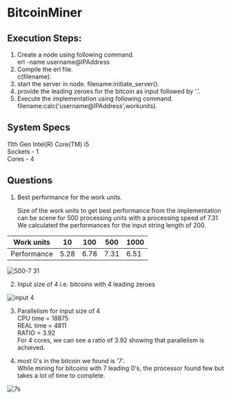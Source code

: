 # BitcoinMiner

## Execution Steps:
1. Create a node using following command.<br/>
    erl -name username@IPAddress
2. Compile the erl file. <br/>
    c(filename).
3. start the server in node.
    filename:initiate_server().
4. provide the leading zeroes for the bitcoin as input followed by '.'.
5. Execute the implementation using following command.
   filename:calc('username@IPAddress',workunits).
   
## System Specs
11th Gen Intel(R) Core(TM) i5<br/>
Sockets - 1<br/>
Cores - 4<br/>

## Questions
1. Best performance for the work units.

   Size of the work units to get best performance from the implementation can be scene for 500 processing units with a processing speed of 7.31<br/>
   We calculated the performances for the input string length of 200.
   
|  Work units | 10 | 100 |500|1000|
| ----------- | -- | -- | -- | -- |
| Performance |5.28| 6.78|7.31|6.51| 

![500-7 31](https://user-images.githubusercontent.com/92518161/192125768-2fdc1e46-1da2-433f-98cf-cfafa0ffc3a7.jpeg)


2. Input size of 4 i.e. bitcoins with 4 leading zeroes<br/>

![input 4](https://user-images.githubusercontent.com/92518161/192122892-a0d7e0f7-ef79-4f35-be28-435afcc5ee97.jpeg)


3. Parallelism for input size of 4 <br/>
   CPU time = 18875<br/>
   REAL time = 4811<br/>
   RATIO = 3.92<br/>
   For 4 cores, we can see a ratio of 3.92 showing that parallelism is achieved.
   
 4. most 0's in the bitcoin we found is '7'.<br/>
    While mining for bitcoins with 7 leading 0's, the processor found few but takes a lot of time to complete.<br/>
    
 ![7s](https://user-images.githubusercontent.com/92518161/192125882-eaa02ea3-0cf1-41b2-8e2e-4174a6b717e0.jpg)
